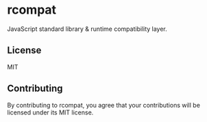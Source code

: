 # rcompat

JavaScript standard library & runtime compatibility layer.

## License

MIT

## Contributing

By contributing to rcompat, you agree that your contributions will be licensed
under its MIT license.
